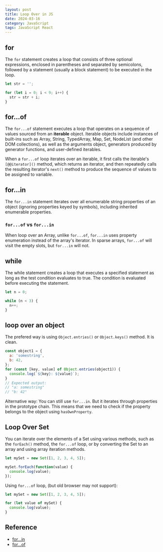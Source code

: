 ```yaml
---
layout: post
title: Loop Over in JS
date: 2024-03-16
category: JavaScript
tags: JavaScript React
---
```


## for

The `for` statement creates a loop that consists of three optional expressions, enclosed in parentheses and separated by semicolons, followed by a statement (usually a block statement) to be executed in the loop.

```js
let str = '';

for (let i = 0; i < 9; i++) {
  str = str + i;
}
```

## for...of

The `for...of` statement executes a loop that operates on a sequence of values sourced from an **iterable** object. Iterable objects include instances of built-ins such as Array, String, TypedArray, Map, Set, NodeList (and other DOM collections), as well as the arguments object, generators produced by generator functions, and user-defined iterables.

When a `for...of` loop iterates over an iterable, it first calls the iterable's `[@@iterator]()` method, which returns an iterator, and then repeatedly calls the resulting iterator's `next()` method to produce the sequence of values to be assigned to variable.

## for...in

The `for...in` statement iterates over all enumerable string properties of an object (ignoring properties keyed by symbols), including inherited enumerable properties.

### `for...of` vs `for...in`

When loop over an Array, unlike `for...of`, `for...in` uses property enumeration instead of the array's iterator. In sparse arrays, `for...of` will visit the empty slots, but `for...in` will not.

## while
The while statement creates a loop that executes a specified statement as long as the test condition evaluates to true. The condition is evaluated before executing the statement.

```js
let n = 0;

while (n < 3) {
  n++;
}
```

## loop over an object

The prefered way is using `Object.entries()` or `Object.keys()` method. It is clean. 
```js
const object1 = {
  a: 'somestring',
  b: 42,
};
for (const [key, value] of Object.entries(object1)) {
  console.log(`${key}: ${value}`);
}
// Expected output:
// "a: somestring"
// "b: 42"
```

Alternative way: You can still use `for...in`. But it iterates through properties in the prototype chain. This means that we need to check if the property belongs to the object using `hasOwnProperty`.

## Loop Over Set

You can iterate over the elements of a Set using various methods, such as the `forEach()` method, the `for...of` loop, or by converting the Set to an array and using array iteration methods.

```ts
let mySet = new Set([1, 2, 3, 4, 5]);

mySet.forEach(function(value) {
  console.log(value);
});

```
Using `for...of` loop, (but old browser may not support):
```ts
let mySet = new Set([1, 2, 3, 4, 5]);

for (let value of mySet) {
  console.log(value);
}
```
## Reference

- [for...in](https://developer.mozilla.org/en-US/docs/Web/JavaScript/Reference/Statements/for...in)
- [for...of](https://developer.mozilla.org/en-US/docs/Web/JavaScript/Reference/Statements/for...of)